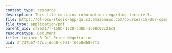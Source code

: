```yaml
---
content_type: resource
description: This file contains information regarding lecture 3.
file: https://ol-ocw-studio-app-qa.s3.amazonaws.com/courses/15-067-competitive-decision-making-and-negotiation-spring-2011/3f737b6747ccdcd8c93ff66b0e68e7f1_MIT15_067S11_lec03.pdf
file_type: application/pdf
parent_uid: cf26a17f-150b-1720-cd8b-1c08c02c26c8
resourcetype: Document
title: Lecture 3 Oil-Price Negotiation
uid: 3f737b67-47cc-dcd8-c93f-f66b0e68e7f1
---
```

